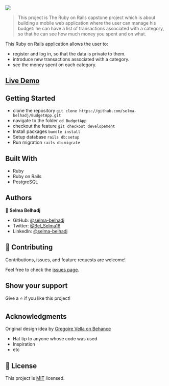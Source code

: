![](https://img.shields.io/badge/Microverse-blueviolet)

> This project is The Ruby on Rails capstone project which is about building a mobile web application where the user can manage his budget: 
he can have a list of transactions associated with a category, so that he can see how much money you spent and on what.

This Ruby on Rails application allows the user to:

* register and log in, so that the data is private to them.
* introduce new transactions associated with a category.
* see the money spent on each category.

## [Live Demo](https://afternoon-anchorage-61931.herokuapp.com/)

## Getting Started
- clone the repository
  `git clone https://github.com/selma-belhadj/BudgetApp.git`
- navigate to the folder
  `cd BudgetApp`
- checkout the feature
  `git checkout developement`
- Install packages
  `bundle install`
- Setup database
  `rails db:setup`
- Run migration
  `rails db:migrate`

## Built With

- Ruby
- Ruby on Rails
- PostgreSQL

## Authors

👤 **Selma Belhadj**

- GitHub: [@selma-belhadj](https://github.com/selma-belhadj)
- Twitter: [@Bel_Selma16](https://twitter.com/Bel_Selma16)
- LinkedIn: [@selma-belhadj](https://www.linkedin.com/in/selma-belhadj/)

## 🤝 Contributing

Contributions, issues, and feature requests are welcome!

Feel free to check the [issues page](https://github.com/selma-belhadj/BudgetApp/issues).

## Show your support

Give a ⭐️ if you like this project!

## Acknowledgments

Original design idea by [Gregoire Vella on Behance](https://www.behance.net/gregoirevella)
- Hat tip to anyone whose code was used
- Inspiration
- etc

## 📝 License

This project is [MIT](./MIT.md) licensed.
